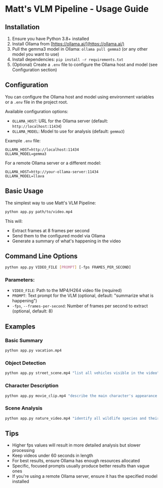 # Matt's VLM Pipeline - Usage Guide

## Installation

1. Ensure you have Python 3.8+ installed
2. Install Ollama from [https://ollama.ai/](https://ollama.ai/)
3. Pull the gemma3 model in Ollama: `ollama pull gemma3` (or any other model you want to use)
4. Install dependencies: `pip install -r requirements.txt`
5. (Optional) Create a `.env` file to configure the Ollama host and model (see Configuration section)

## Configuration

You can configure the Ollama host and model using environment variables or a `.env` file in the project root.

Available configuration options:
- `OLLAMA_HOST`: URL for the Ollama server (default: `http://localhost:11434`)
- `OLLAMA_MODEL`: Model to use for analysis (default: `gemma3`)

Example `.env` file:
```
OLLAMA_HOST=http://localhost:11434
OLLAMA_MODEL=gemma3
```

For a remote Ollama server or a different model:
```
OLLAMA_HOST=http://your-ollama-server:11434
OLLAMA_MODEL=llava
```

## Basic Usage

The simplest way to use Matt's VLM Pipeline:

```bash
python app.py path/to/video.mp4
```

This will:
- Extract frames at 8 frames per second
- Send them to the configured model via Ollama
- Generate a summary of what's happening in the video

## Command Line Options

```bash
python app.py VIDEO_FILE [PROMPT] [-fps FRAMES_PER_SECOND]
```

### Parameters:

- `VIDEO_FILE`: Path to the MP4/H264 video file (required)
- `PROMPT`: Text prompt for the VLM (optional, default: "summarize what is happening")
- `-fps`, `--frames-per-second`: Number of frames per second to extract (optional, default: 8)

## Examples

### Basic Summary
```bash
python app.py vacation.mp4
```

### Object Detection
```bash
python app.py street_scene.mp4 "list all vehicles visible in the video"
```

### Character Description
```bash
python app.py movie_clip.mp4 "describe the main character's appearance and actions" -fps 12
```

### Scene Analysis
```bash
python app.py nature_video.mp4 "identify all wildlife species and their behaviors"
```

## Tips

- Higher fps values will result in more detailed analysis but slower processing
- Keep videos under 60 seconds in length
- For best results, ensure Ollama has enough resources allocated
- Specific, focused prompts usually produce better results than vague ones
- If you're using a remote Ollama server, ensure it has the specified model installed 